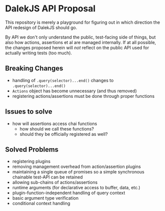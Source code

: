 # DalekJS API Proposal #

This repository is merely a playground for figuring out in which direction the API redesign of DalekJS should go.

By API we don't only understand the public, test-facing side of things, but also how actions, assertions et al are managed internally. If at all possible, the changes proposed herein will *not* reflect on the public API used for actually writing tests (too much).


## Breaking Changes ##

* handling of `.query(selector)...end()` changes to `.query(selector)...end()`
* `Actions` object has become unnecessary (and thus removed)
* registering actions/assertions must be done through proper functions


## Issues to solve ##

* how will assertions access chai functions
  * how should we call these functions?
  * should they be officially registered as well?


## Solved Problems ##

* registering plugins
* removing management overhead from action/assertion plugins
* maintaining a single queue of promises so a simple synchronous chainable test-API can be retained
* allowing sub-chains of actions/assertions
* runtime arguments (for declarative access to buffer, data, etc.)
* plugin-function-independent handling of query context
* basic argument type verification
* conditional context handling

